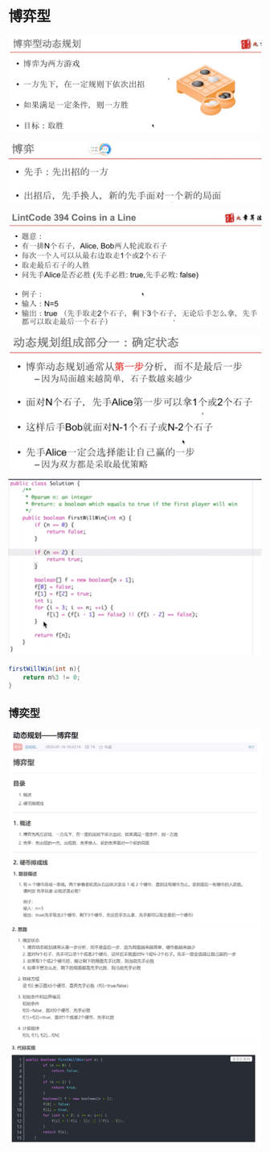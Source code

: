 # 博弈型

![image-20200417225318622](images/image-20200417225318622.png)

![image-20200417225548737](images/image-20200417225548737.png)

![image-20200417225648535](images/image-20200417225648535.png)

![image-20200417230004336](images/image-20200417230004336.png)

![image-20200417230745004](images/image-20200417230745004.png)

```java
firstWillWin(int n){
    return n%3 != 0;
}
```





## 博奕型

![image-20200501163152446](images/image-20200501163152446.png)![image-20200501163232242](images/image-20200501163232242.png)![image-20200501163244660](images/image-20200501163244660.png)